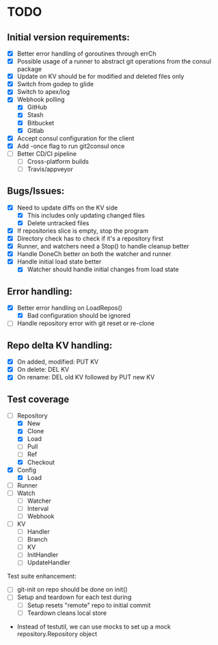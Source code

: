 # TODO

## Initial version requirements:
* [x] Better error handling of goroutines through errCh
* [x] Possible usage of a runner to abstract git operations from the consul package
* [x] Update on KV should be for modified and deleted files only
* [x] Switch from godep to glide
* [x] Switch to apex/log
* [x] Webhook polling
  * [x] GitHub
  * [x] Stash
  * [x] Bitbucket
  * [x] Gitlab
* [x] Accept consul configuration for the client
* [x] Add -once flag to run git2consul once
* [ ] Better CD/CI pipeline
  * [ ] Cross-platform builds
  * [ ] Travis/appveyor

## Bugs/Issues:
* [x] Need to update diffs on the KV side
  * [x] This includes only updating changed files
  * [x] Delete untracked files
* [x] If repositories slice is empty, stop the program
* [x] Directory check has to check if it's a repository first
* [x] Runner, and watchers need a Stop() to handle cleanup better
* [x] Handle DoneCh better on both the watcher and runner
* [x] Handle initial load state better
  * [x] Watcher should handle initial changes from load state

## Error handling:
* [x] Better error handling on LoadRepos()
  * [x] Bad configuration should be ignored
* [ ] Handle repository error with git reset or re-clone

## Repo delta KV handling:
* [x] On added, modified: PUT KV
* [x] On delete: DEL KV
* [x] On rename: DEL old KV followed by PUT new KV

## Test coverage
* [ ] Repository
  * [x] New
  * [x] Clone
  * [x] Load
  * [ ] Pull
  * [ ] Ref
  * [x] Checkout
* [x] Config
  * [x] Load
* [ ] Runner
* [ ] Watch
  * [ ] Watcher
  * [ ] Interval
  * [ ] Webhook
* [ ] KV
  * [ ] Handler
  * [ ] Branch
  * [ ] KV
  * [ ] InitHandler
  * [ ] UpdateHandler

Test suite enhancement:
* [ ] git-init on repo should be done on init()
* [ ] Setup and teardown for each test during
  * [ ] Setup resets "remote" repo to initial commit
  * [ ] Teardown cleans local store

* Instead of testutil, we can use mocks to set up a mock repository.Repository object
